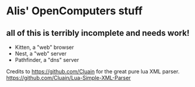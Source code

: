 # Alis' OpenComputers stuff
## all of this is terribly incomplete and needs work!
- Kitten, a "web" browser 
- Nest, a "web" server
- Pathfinder, a "dns" server

Credits to https://github.com/Cluain for the great pure lua XML parser.
https://github.com/Cluain/Lua-Simple-XML-Parser
